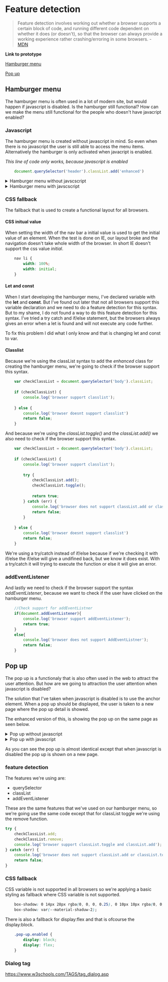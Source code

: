 

# Feature detection
>Feature detection involves working out whether a browser supports a certain block of code, and running different code dependent on whether it does (or doesn't), so that the browser can always provide a working experience rather crashing/erroring in some browsers. - [MDN](https://developer.mozilla.org/en-US/docs/Learn/Tools_and_testing/Cross_browser_testing/Feature_detection)

__Link to prototype__

[Hamburger menu](https://niyorn.github.io/browser-technologies/opdracht2/Hamburger_menu/index.html)

[Pop up](https://niyorn.github.io/browser-technologies/opdracht2/Pop_up/index.html)

## Hamburger menu
The hamburger menu is often used in a lot of modern site, but would happen if javascript is disabled. Is the hamburger still functional? How can we make the menu still functional for the people who doesn't have javacript enabled?

### Javascript
The hamburger menu is created without javascript in mind. So even when there is no javascript the user is still able to access the menu items. Alternatively the hamburger is only activated when javacript is enabled.

*This line of code only works, because javascript is enabled*
```javascript
    document.querySelector('header').classList.add('enhanced')
```

<details>
    <summary>Hamburger menu without javscscript</summary>
    <img src='readme-assets/hamburger-menu-resize-without-javascript.gif' alt='Hamburger menu resized without enabling javascript'>
</details>

<details>
    <summary>Hamburger menu with javscscript</summary>
    <img src='readme-assets/hamburger-menu-resize-with-javascript.gif' alt='Hamburger menu resized without enabling javascript'>
</details>

### CSS fallback
The fallback that is used to create a functional layout for all browsers.

#### CSS initual value
When setting the width of the nav bar a initial value is used to get the initial value of an element. When the test is done on IE, our layout broke and the navigation doesn't take whole width of the browser. In short IE doesn't support the css value *initial*.

```css
    nav li {
        width: 100%;
        width: initial;
    }
```
#### Let and const
When I start developing the hamburger menu, I've declared variable with the __let__ and __const__. But I've found out later that not all browsers support this variable declaration and we need to do a feature detection for this syntax. But to my shame, I do not found a way to do this feature detection for this syntax. I've tried a try catch and if/else statement, but the browsers always gives an error when a let is found and will not execute any code further.

To fix this problem I did what I only know and that is changing let and const to var.


#### Classlist
Because we're using the classList syntax to add the *enhanced* class for creating the hamburger menu, we're going to check if the browser support this syntax.

```javascript
    var checkClassList = document.querySelector('body').classList;

    if (checkClassList) {
        console.log('browser support classlist');

    } else {
        console.log('browser doesnt support classlist')
        return false;
    }
```

And because we're using the *classList.toggle()* and the *classList.add()* we also need to check if the browser support this syntax.

```javascript
    var checkClassList = document.querySelector('body').classList;

    if (checkClassList) {
        console.log('browser support classlist');

        try {
            checkClassList.add();
            checkClassList.toggle();

            return true;
        } catch (err) {
            console.log('browser does not support classList.add or classList.toggle');
            return false;
        }

    } else {
        console.log('browser doesnt support classlist')
        return false;
    }
```

We're using a try/catch instead of if/else because if we're checking it with if/else the if/else will give a undifined back, but we know it does exist. With a try/catch it will trying to execute the function or else it will give an error.

### addEventListener
And lastly we need to check if the browser support the syntax *addEventListener*, because we want to check if the user have clicked on the hamburger menu.

```javascript
    //Check support for addEventListner
    if(document.addEventListener){
        console.log('browser support addEventListener');
        return true;
    }
    else{
        console.log('browser does not support AddEventListner');
        return false;
    }
```


## Pop up
The pop up is a functionaly that is also often used in the web to attract the user attention. But how are we going to attraction the user attention when javascript is disabled?

The solution that I've taken when javascript is disabled is to use the anchor element. When a pop up should be displayed, the user is taken to a new page where the pop up detail is showed.

The enhanced version of this, is showing the pop up on the same page as seen below.

<details>
    <summary>Pop up without javascript</summary>
    <img src='readme-assets/pop-up-with-out-javascript.gif' alt='activating pop up without javascript'>
</details>

<details>
    <summary>Pop up with javascript</summary>
    <img src='readme-assets/pop-up-with-javascript.gif' alt='activating pop up with javascript'>
</details>

As you can see the pop up is almost identical except that when javascript is disabled the pop up is shown on a new page.

### feature detection
The features we're using are:
- querySelector
- classList
- addEventListener

These are the same features that we've used on our hamburger menu, so we're going use the same code except that for classList toggle we're using the remove function.

```javascript
try {
    checkClassList.add;
    checkClassList.remove;
    console.log('browser support classList.toggle and classList.add');
} catch (err) {
    console.log('browser does not support classList.add or classList.toggle');
    return false;
}
```

### CSS fallback

CSS variable is not supported in all browsers so we're applying a basic styling as fallback where CSS variable is not supported.

```css
    box-shadow: 0 14px 28px rgba(0, 0, 0, 0.25), 0 10px 10px rgba(0, 0, 0, 0.22);
    box-shadow: var(--material-shaduw-2);
```

There is also a fallback for display:flex and that is ofcourse the display:block.
```css
    .pop-up.enabled {
        display: block;
        display: flex;
    }
```


### Dialog tag
https://www.w3schools.com/TAGS/tag_dialog.asp
